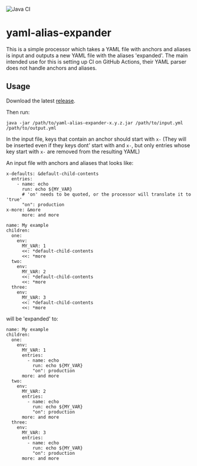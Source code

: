 ![Java CI](https://github.com/kabir/yaml-alias-expander/workflows/Java%20CI/badge.svg)
# yaml-alias-expander

This is a simple processor which takes a YAML file with anchors and aliases is input and outputs a new YAML file with the aliases 'expanded'.
The main intended use for this is setting up CI on GitHub Actions, their YAML parser does
not handle anchors and aliases.

## Usage
Download the latest [release](https://github.com/kabir/yaml-alias-expander/releases).

Then run:
```
java -jar /path/to/yaml-alias-expander-x.y.z.jar /path/to/input.yml /path/to/output.yml
```

In the input file, keys that contain an anchor should start with `x-` (They will be inserted even if they
keys dont' start with and `x-`, but only entries whose key start with `x-` are removed from the resulting YAML)

An input file with anchors and aliases that looks like:
```
x-defaults: &default-child-contents
  entries:
    - name: echo
      run: echo ${MY_VAR}
      # 'on' needs to be quoted, or the processor will translate it to 'true'
      "on": production
x-more: &more
      more: and more

name: My example
children:
  one:
    env:
      MY_VAR: 1
      <<: *default-child-contents
      <<: *more
  two:
    env:
      MY_VAR: 2
      <<: *default-child-contents
      <<: *more
  three:
    env:
      MY_VAR: 3
      <<: *default-child-contents
      <<: *more
```
will be 'expanded' to:
```
name: My example
children:
  one:
    env:
      MY_VAR: 1
      entries:
        - name: echo
          run: echo ${MY_VAR}
          "on": production
      more: and more
  two:
    env:
      MY_VAR: 2
      entries:
        - name: echo
          run: echo ${MY_VAR}
          "on": production
      more: and more
  three:
    env:
      MY_VAR: 3
      entries:
        - name: echo
          run: echo ${MY_VAR}
          "on": production
      more: and more

```
